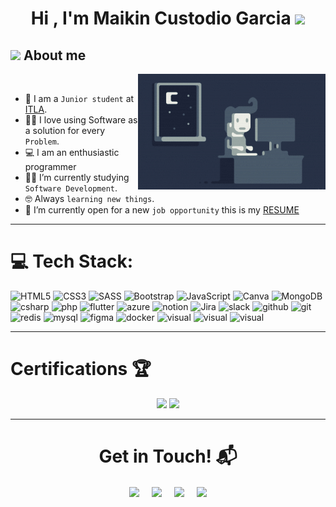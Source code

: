 <h1 align="center"><b>Hi , I'm Maikin Custodio Garcia </b><img src="https://media.giphy.com/media/hvRJCLFzcasrR4ia7z/giphy.gif" width="35"></h1>

	
## <picture><img src = "https://github.com/7oSkaaa/7oSkaaa/blob/main/Images/about_me.gif?raw=true" width = 50px></picture> About me

<img alt="Night Coding" src="https://raw.githubusercontent.com/AVS1508/AVS1508/master/assets/Night-Coding.gif" align="right"/>

<br>

- :school: I am a `Junior student` at [ITLA](https://itla.edu.do/).
- :technologist: I love using Software as a solution for every `Problem`.
- :computer: I am an enthusiastic programmer 
- :student: I’m currently studying `Software Development`.
- :nerd_face: Always `learning new things`.
- :thinking: I’m currently open for a new `job opportunity` this is my [RESUME](https://maikin-dev.github.io/CV/)


<hr>

# 💻 Tech Stack:
![HTML5](https://img.shields.io/badge/html5-%23E34F26.svg?style=for-the-badge&logo=html5&logoColor=white) ![CSS3](https://img.shields.io/badge/css3-%231572B6.svg?style=for-the-badge&logo=css3&logoColor=white)  ![SASS](https://img.shields.io/badge/SASS-hotpink.svg?style=for-the-badge&logo=SASS&logoColor=white) ![Bootstrap](https://img.shields.io/badge/bootstrap-%23563D7C.svg?style=for-the-badge&logo=bootstrap&logoColor=white) ![JavaScript](https://img.shields.io/badge/javascript-%23323330.svg?style=for-the-badge&logo=javascript&logoColor=%23F7DF1E)  ![Canva](https://img.shields.io/badge/Canva-%2300C4CC.svg?style=for-the-badge&logo=Canva&logoColor=white) 
![MongoDB](https://img.shields.io/badge/MongoDB-%234ea94b.svg?style=for-the-badge&logo=mongodb&logoColor=white) ![csharp](https://img.shields.io/badge/C%23-239120?style=for-the-badge&logo=csharp&logoColor=white) 
![php](https://img.shields.io/badge/PHP-777BB4?style=for-the-badge&logo=php&logoColor=white) ![flutter](https://img.shields.io/badge/Flutter-02569B?style=for-the-badge&logo=flutter&logoColor=white)
![azure](https://img.shields.io/badge/Azure_DevOps-0078D7?style=for-the-badge&logo=azure-devops&logoColor=white)
![notion](https://img.shields.io/badge/Notion-000000?style=for-the-badge&logo=notion&logoColor=white)
![Jira](https://img.shields.io/badge/Jira-0052CC?style=for-the-badge&logo=Jira&logoColor=white)
![slack](https://img.shields.io/badge/Slack-4A154B?style=for-the-badge&logo=slack&logoColor=white)
![github](https://img.shields.io/badge/GitHub-100000?style=for-the-badge&logo=github&logoColor=white)
![git](https://img.shields.io/badge/GIT-E44C30?style=for-the-badge&logo=git&logoColor=white)
![redis](https://img.shields.io/badge/redis-%23DD0031.svg?&style=for-the-badge&logo=redis&logoColor=white)
![mysql](https://img.shields.io/badge/MySQL-005C84?style=for-the-badge&logo=mysql&logoColor=white)
![figma](https://img.shields.io/badge/Figma-F24E1E?style=for-the-badge&logo=figma&logoColor=white)
![docker](https://img.shields.io/badge/Docker-2CA5E0?style=for-the-badge&logo=docker&logoColor=white)
![visual](https://img.shields.io/badge/VSCode-0078D4?style=for-the-badge&logo=visual%20studio%20code&logoColor=white)
![visual](https://img.shields.io/badge/Visual_Studio-5C2D91?style=for-the-badge&logo=visual%20studio&logoColor=white)
![visual](https://img.shields.io/badge/.NET-512BD4?style=for-the-badge&logo=dotnet&logoColor=white)

<hr>
<h1>Certifications 🏆</h1>
  
<p align="center">
  <img src="https://github.com/user-attachments/assets/bda52224-ee86-40fb-b28b-f9b0aa3a6d7f" width="700">
  <img src="https://github.com/user-attachments/assets/843a2482-b5f0-41d3-b793-3b17694bfd07" width="700">
</p>

 
<hr>
<h1 align="center">Get in Touch! 📬</h1>
<p align="center">
<a href="https://www.linkedin.com/in/maikin-custodio-ba34b1328/" target="blank"><img align="center" src="https://img.shields.io/badge/Maikin Custodio-0077B5?style=for-the-badge&logo=linkedin&logoColor=white" /></a> &nbsp;&nbsp;&nbsp; 
	<a href="mailto:maikin3500@gmail.com" target="blank"><img align="center" src="https://img.shields.io/badge/maikin3500@gmail.com-D14836?style=for-the-badge&logo=gmail&logoColor=white" /></a>    &nbsp;&nbsp;&nbsp;       <a href="https://github.com/Maikin-dev" target="blank"><img align="center" src="https://img.shields.io/badge/Maikin dev-100000?style=for-the-badge&logo=github&logoColor=white" /></a> &nbsp;&nbsp;&nbsp;  <a href="https://wa.me/18499121550" target="blank"><img align="center" src="https://img.shields.io/badge/WhatsApp-25D366?style=for-the-badge&logo=WhatsApp&logoColor=white" /></a> 
</p>
